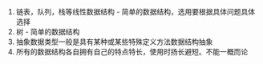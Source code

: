 1. 链表，队列，栈等线性数据结构  - 简单的数据结构，选用要根据具体问题具体选择
2. 树 - 简单的数据结构
3. 抽象数据类型一般是具有某种或某些特殊定义方法数据结构抽象
4. 所有的数据结构各自拥有自己的特点特长，使用时扬长避短。不能一概而论